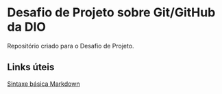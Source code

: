 # Desafio de Projeto sobre Git/GitHub da DIO
Repositório criado para o Desafio de Projeto.

## Links úteis 
[Sintaxe básica Markdown](https://www.markdownguide.org/basic-syntax/)
